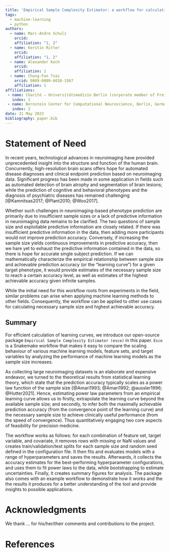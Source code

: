 ```yaml
---
title: 'Empirical Sample Complexity Estimator: a workflow for calculating necessary sample size and highest achievable accuracy'
tags:
  - machine-learning
  - python
authors:
  - name: Marc-Andre Schulz
    orcid: 
    affiliation: "1, 2"
  - name: Kerstin Ritter
    orcid: 
    affiliation: "1, 2"
  - name: Alexander Koch
    orcid: 
    affiliation: 1
  - name: Chung-Fan Tsai
    orcid: 0009-0009-6018-3367
    affiliation: 1
affiliations:
 - name: Charité – Universitätsmedizin Berlin (corporate member of Freie Universität Berlin, Humboldt-Universität zu Berlin, and Berlin Institute of Health), Department of Psychiatry and Psychotherapy, Berlin, Germany
   index: 1
 - name: Bernstein Center for Computational Neuroscience, Berlin, Germany
   index: 2
date: 31 May 2023
bibliography: paper.bib
---
```



# Statement of Need

In recent years, technological advances in neuroimaging have provided unprecedented insight into the structure and function of the human brain. Concurrently, high-resolution brain scans offers hope for automated disease diagnoses and clinical endpoint prediction based on neuroimaging data. Significant progress has been made in some application in fields such as automated detection of brain atrophy and segmentation of brain lesions; while the prediction of cognitive and behavioral phenotypes and the diagnosis of psychiatric diseases has remained challenging [@Kamnitsas2017; @Plant2010; @Woo2017].

Whether such challenges in neuroimaging-based phenotype prediction are primarily due to insufficient sample sizes or a lack of predictive information in neuroimaging data remains to be clarified. The two questions of sample size and exploitable predictive information are closely related. If there was insufficient predictive information in the data, then adding more participants would not improve prediction accuracy. Conversely, if increasing the sample size yields continuous improvements in predictive accuracy, then we hare yet to exhaust the predictive information contained in the data, so there is hope for accurate single subject prediction. If we can mathematically characterize the empirical relationship between sample size and achievable prediction accuracy (or the “learning curve”) for a given target phenotype, it would provide estimates of the necessary sample size to reach a certain accuracy level, as well as estimates of the highest achievable accuracy given infinite samples. 

While the initial need for this workflow roots from experiments in the  field, similar problems can arise when applying machine learning methods to other fields. Consequently, the workflow can be applied to other use cases for calculating necessary sample size and highest achievable accuracy.


## Summary

For efficient calculation of learning curves, we introduce our open-source package ``Empirical Sample Complexity Estimator (esce)`` in this paper. ``Esce`` is a Snakemake workflow that makes it easy to compare the scaling behaviour of various machine learning models, feature sets, and target variables by analyzing the performance of machine learning models as the sample size increases. 

As collecting large neuroimaging datasets is an elaborate and expensive endeavor, we turned to the theoretical results from statistical learning theory, which state that the prediction accuracy typically scales as a power law function of the sample size [@Amari1993; @Amari1992; @aussler1996; @Hutter2021]. Hence, estimating power law parameters from an empirical learning curve allows us to firstly, extrapolate the learning curve beyond the available sample size; and secondly, to infer both the maximally achievable prediction accuracy (from the convergence point of the learning curve) and the necessary sample size to achieve clinically useful performance (from the speed of convergence). Thus quantitatively engaging two core aspects of feasibility for precision medicine. 

The workflow works as follows: for each combination of feature set, target variable, and covariate, it removes rows with missing or NaN values and creates train/validation/test splits for each sample size and random seed defined in the configuration file. It then fits and evaluates models with a range of hyperparameters and saves the results. Afterwards, it collects the accuracy estimates for the best-performing hyperparameter configurations, and uses them to fit power laws to the data, while bootstrapping to estimate uncertainties. Finally, it creates summary figures for analysis. The package also comes with an example workflow to demonstrate how it works and the the results it produces for a better understanding of the tool and provide insights to possible applications.

# Acknowledgments

We thank ... for his/her/their comments and contributions to the project.


# References
